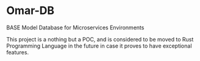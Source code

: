 # Omar-DB
BASE Model Database for Microservices Environments

This project is a nothing but a POC, and is considered to be moved to Rust Programming Language in the future in case it proves to have exceptional features.

